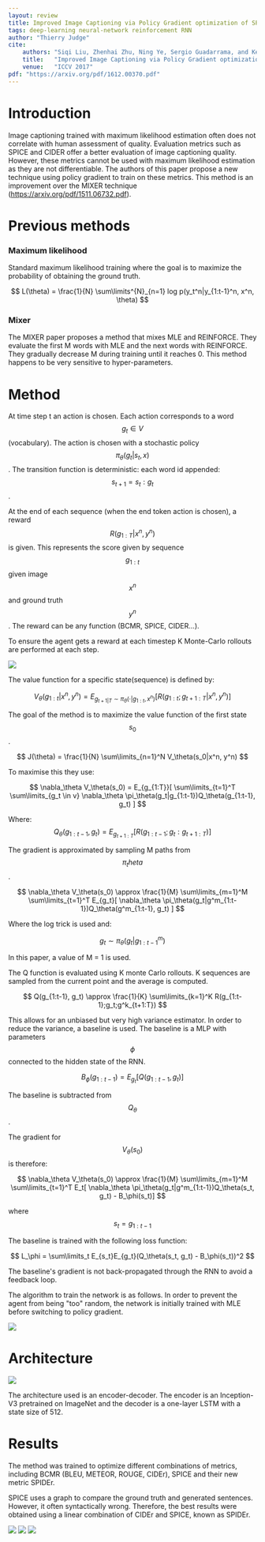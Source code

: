 ```yaml
---
layout: review
title: Improved Image Captioning via Policy Gradient optimization of SPIDEr
tags: deep-learning neural-network reinforcement RNN
author: "Thierry Judge"
cite:
    authors: "Siqi Liu, Zhenhai Zhu, Ning Ye, Sergio Guadarrama, and Kevin Murphy"
    title:   "Improved Image Captioning via Policy Gradient optimization of SPIDEr"
    venue:   "ICCV 2017"
pdf: "https://arxiv.org/pdf/1612.00370.pdf"
---
```



# Introduction

Image captioning trained with maximum likelihood estimation often does not correlate with human assessment of
quality. Evaluation metrics such as SPICE and CIDER offer a better evaluation of image captioning quality.
However, these metrics cannot be used with maximum likelihood estimation as they are not differentiable.
The authors of this paper propose a new technique using policy gradient to train on these metrics. This method is an improvement over the MIXER technique (https://arxiv.org/pdf/1511.06732.pdf).

# Previous methods

### Maximum likelihood

Standard maximum likelihood training where the goal is to maximize the probability of obtaining the ground truth.

$$
L(\theta) = \frac{1}{N} \sum\limits^{N}_{n=1} log p(y_t^n|y_{1:t-1}^n, x^n, \theta)
$$

### Mixer

The MIXER paper proposes a method that mixes MLE and REINFORCE. They evaluate the first M words with MLE and
the next words with REINFORCE. They gradually decrease M during training until it reaches 0. This method
happens to be very sensitive to hyper-parameters.

# Method

At time step t an action is chosen. Each action corresponds to a word $$g_t \in V$$(vocabulary). The action is
chosen with a stochastic policy $$\pi_\theta(g_t|s_t, x)$$. The transition function is deterministic: each
word id appended: $$s_{t+1} = s_t:g_t$$.

At the end of each sequence (when the end token action is chosen), a reward $$R(g_{1:T}|x^n, y^n)$$ is given.
This represents the score given by sequence $$g_{1:t}$$ given image $$x^n$$ and ground truth $$y^n$$. The reward can be any function (BCMR, SPICE, CIDER...).

To ensure the agent gets a reward at each timestep K Monte-Carlo rollouts are performed at each step.

![](/deep-learning/images/PolicyGradientImageCaptioning/fig1.png)

The value function for a specific state(sequence) is defined by:

$$
V_\theta(g_{1:t}|x^n, y^n) = E_{g_{t+1|T} \sim \pi_\theta(\cdot|g_{1:t}, x^n)} [R(g_{1:t};g_{t+1:T}|x^n, y^n)]
$$

The goal of the method is to maximize the value function of the first state $$s_0$$.

$$
J(\theta) = \frac{1}{N} \sum\limits_{n=1}^N V_\theta(s_0|x^n, y^n)
$$

To maximise this they use:

$$
\nabla_\theta V_\theta(s_0) = E_{g_{1:T}}[ \sum\limits_{t=1}^T \sum\limits_{g_t \in v} \nabla_\theta \pi_\theta(g_t|g_{1:t-1})Q_\theta(g_{1:t-1}, g_t) ]
$$

Where:
$$
Q_\theta(g_{1:t-1}, g_t) = E_{g_{t+1:T}}[ R(g_{1:t-1};g_t:g_{t+1:T}) ]
$$

The gradient is approximated by sampling M paths from $$\pi_theta$$.

$$
\nabla_\theta V_\theta(s_0) \approx \frac{1}{M} \sum\limits_{m=1}^M \sum\limits_{t=1}^T E_{g_t}[ \nabla_\theta
\pi_\theta(g_t|g^m_{1:t-1})Q_\theta(g^m_{1:t-1}, g_t) ]
$$

Where the log trick is used and:

$$g_t \sim \pi_\theta(g_t|g^m_{1:t-1})$$


In this paper, a value of M = 1 is used.

The Q function is evaluated using K monte Carlo rollouts. K sequences are sampled from the current point and
the average is computed.

$$
Q(g_{1:t-1}, g_t) \approx \frac{1}{K} \sum\limits_{k=1}^K R(g_{1:t-1};g_t;g^k_{t+1:T})
$$

This allows for an unbiased but very high variance estimator. In order to reduce the variance, a baseline is
used. The baseline is a MLP with parameters $$\phi$$ connected to the hidden state of the RNN.

$$
B_\phi(g_{1:t-1}) = E_{g_t}[Q(g_{1:t-1}, g_t)]
$$


The baseline is subtracted from $$Q_\theta$$.

The gradient for $$V_\theta(s_0)$$ is therefore:

$$
\nabla_\theta V_\theta(s_0) \approx \frac{1}{M} \sum\limits_{m=1}^M \sum\limits_{t=1}^T E_t[ \nabla_\theta
\pi_\theta(g_t|g^m_{1:t-1})Q_\theta(s_t, g_t) -  B_\phi(s_t)]
$$


where $$s_t = g_{1:t-1} $$

The baseline is trained with the following loss function:

$$
L_\phi = \sum\limits_t E_{s_t}E_{g_t}(Q_\theta(s_t, g_t) - B_\phi(s_t))^2
$$

The baseline's gradient is not back-propagated through the RNN to avoid a feedback loop.


The algorithm to train the network is as follows. In order to prevent the agent from being "too" random, the network is initially trained with MLE before switching to policy gradient.


![](/deep-learning/images/PolicyGradientImageCaptioning/algo1.png)


# Architecture

![](/deep-learning/images/PolicyGradientImageCaptioning/fig2.png)


The architecture used is an encoder-decoder. The encoder is an Inception-V3 pretrained on ImageNet and the decoder is a one-layer LSTM with a state size of 512.


# Results

The method was trained to optimize different combinations of metrics, including BCMR (BLEU, METEOR, ROUGE,
CIDEr), SPICE and their new metric SPIDEr.

SPICE uses a graph to compare the ground truth and generated sentences. However, it often syntactically wrong.
Therefore, the best results were obtained using a linear combination of CIDEr and SPICE, known as SPIDEr.

![](/deep-learning/images/PolicyGradientImageCaptioning/table1.png)
![](/deep-learning/images/PolicyGradientImageCaptioning/fig3.png)
![](/deep-learning/images/PolicyGradientImageCaptioning/table2.png)